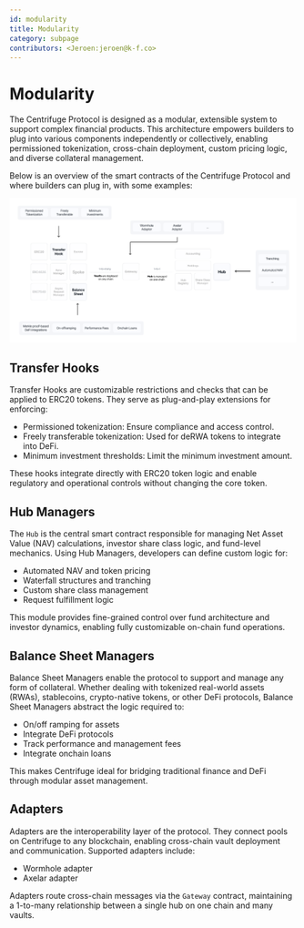 ```yaml
---
id: modularity
title: Modularity
category: subpage
contributors: <Jeroen:jeroen@k-f.co>
---
```


# Modularity

The Centrifuge Protocol is designed as a modular, extensible system to support complex financial products. This architecture empowers builders to plug into various components independently or collectively, enabling permissioned tokenization, cross-chain deployment, custom pricing logic, and diverse collateral management.

Below is an overview of the smart contracts of the Centrifuge Protocol and where builders can plug in, with some examples:

![](./images/modularity.png)

## Transfer Hooks

Transfer Hooks are customizable restrictions and checks that can be applied to ERC20 tokens. They serve as plug-and-play extensions for enforcing:

* Permissioned tokenization: Ensure compliance and access control.
* Freely transferable tokenization: Used for deRWA tokens to integrate into DeFi.
* Minimum investment thresholds: Limit the minimum investment amount.

These hooks integrate directly with ERC20 token logic and enable regulatory and operational controls without changing the core token.

## Hub Managers

The `Hub` is the central smart contract responsible for managing Net Asset Value (NAV) calculations, investor share class logic, and fund-level mechanics. Using Hub Managers, developers can define custom logic for:

* Automated NAV and token pricing
* Waterfall structures and tranching
* Custom share class management
* Request fulfillment logic

This module provides fine-grained control over fund architecture and investor dynamics, enabling fully customizable on-chain fund operations.

## Balance Sheet Managers

Balance Sheet Managers enable the protocol to support and manage any form of collateral. Whether dealing with tokenized real-world assets (RWAs), stablecoins, crypto-native tokens, or other DeFi protocols, Balance Sheet Managers abstract the logic required to:

* On/off ramping for assets
* Integrate DeFi protocols
* Track performance and management fees
* Integrate onchain loans

This makes Centrifuge ideal for bridging traditional finance and DeFi through modular asset management.

## Adapters

Adapters are the interoperability layer of the protocol. They connect pools on Centrifuge to any blockchain, enabling cross-chain vault deployment and communication. Supported adapters include:

* Wormhole adapter
* Axelar adapter

Adapters route cross-chain messages via the `Gateway` contract, maintaining a 1-to-many relationship between a single hub on one chain and many vaults.